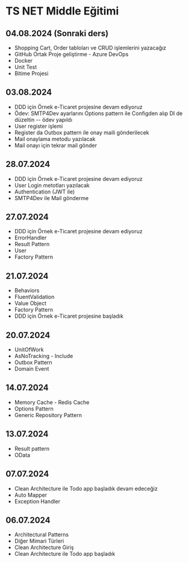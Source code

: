 # TS NET Middle Eğitimi

## 04.08.2024 (Sonraki ders)
- Shopping Cart, Order tabloları ve CRUD işlemlerini yazacağız
- GitHub Ortak Proje geliştirme - Azure DevOps
- Docker
- Unit Test
- Bitime Projesi

## 03.08.2024
- DDD için Örnek e-Ticaret projesine devam ediyoruz
- Ödev: SMTP4Dev ayarlarını Options pattern ile Configden alıp DI de düzeltin -- ödev yapıldı
- User register işlemi
- Register da Outbox pattern ile onay maili gönderilecek
- Mail onaylama metodu yazılacak
- Mail onayı için tekrar mail gönder

## 28.07.2024
- DDD için Örnek e-Ticaret projesine devam ediyoruz
- User Login metotları yazılacak
- Authentication (JWT ile)
- SMTP4Dev ile Mail gönderme

## 27.07.2024
- DDD için Örnek e-Ticaret projesine devam ediyoruz
- ErrorHandler
- Result Pattern
- User
- Factory Pattern

## 21.07.2024
- Behaviors
- FluentValidation
- Value Object
- Factory Pattern
- DDD için Örnek e-Ticaret projesine başladık

## 20.07.2024
- UnitOfWork
- AsNoTracking - Include
- Outbox Pattern
- Domain Event

## 14.07.2024
- Memory Cache - Redis Cache
- Options Pattern
- Generic Repository Pattern

## 13.07.2024
- Result pattern
- OData

## 07.07.2024
- Clean Architecture ile Todo app başladık devam edeceğiz
- Auto Mapper
- Exception Handler

## 06.07.2024
- Architectural Patterns
- Diğer Mimari Türleri
- Clean Architecture Giriş
- Clean Architecture ile Todo app başladık